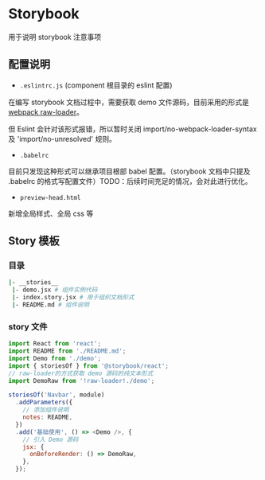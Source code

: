 # Storybook

用于说明 storybook 注意事项

## 配置说明

- `.eslintrc.js` (component 根目录的 eslint 配置)

在编写 storybook 文档过程中，需要获取 demo 文件源码，目前采用的形式是 [webpack raw-loader](https://github.com/webpack-contrib/raw-loader)。

但 Eslint 会针对该形式报错，所以暂时关闭 import/no-webpack-loader-syntax 及 'import/no-unresolved' 规则。

- `.babelrc`

目前只发现这种形式可以继承项目根部 babel 配置。（storybook 文档中只提及 .babelrc 的格式写配置文件）TODO：后续时间充足的情况，会对此进行优化。

- `preview-head.html`

新增全局样式、全局 css 等

## Story 模板

### 目录

```bash
|- __stories__
 |- demo.jsx # 组件实例代码
 |- index.story.jsx # 用于组织文档形式
 |- README.md # 组件说明
```

### story 文件

```js
import React from 'react';
import README from './README.md';
import Demo from './demo';
import { storiesOf } from '@storybook/react';
// raw-loader的方式获取 demo 源码的纯文本形式
import DemoRaw from '!raw-loader!./demo';

storiesOf('Navbar', module)
  .addParameters({
    // 添加组件说明
    notes: README,
  })
  .add('基础使用', () => <Demo />, {
    // 引入 Demo 源码
    jsx: {
      onBeforeRender: () => DemoRaw,
    },
  });
```
